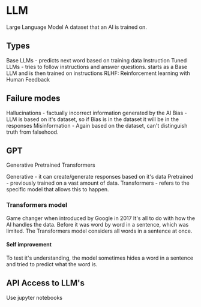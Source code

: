 # LLM

Large Language Model
A dataset that an AI is trained on.

## Types

Base LLMs - predicts next word based on training data
Instruction Tuned LLMs - tries to follow instructions and answer questions.
  starts as a Base LLM and is then trained on instructions
  RLHF: Reinforcement learning with Human Feedback

## Failure modes

Hallucinations - factually incorrect information generated by the AI
Bias - LLM is based on it's dataset, so if Bias is in the dataset it will be in the responses
Misinformation - Again based on the dataset, can't distinguish truth from falsehood.

## GPT

Generative Pretrained Transformers

Generative - it can create/generate responses based on it's data
Pretrained - previously trained on a vast amount of data.
Transformers - refers to the specific model that allows this to happen.

### Transformers model

Game changer when introduced by Google in 2017
It's all to do with how the AI handles the data.
Before it was word by word in a sentence, which was limited.
The Transformers model considers all words in a sentence at once.

#### Self improvement

To test it's understanding, the model sometimes hides a word in a sentence and tried to predict what the word is.


## API Access to LLM's

Use jupyter notebooks
